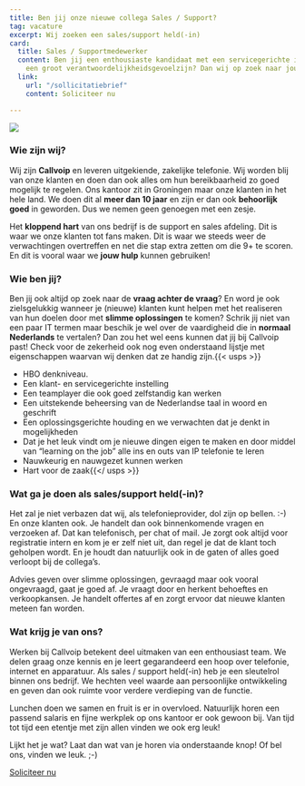 ```yaml
---
title: Ben jij onze nieuwe collega Sales / Support?
tag: vacature
excerpt: Wij zoeken een sales/support held(-in)
card:
  title: Sales / Supportmedewerker
  content: Ben jij een enthousiaste kandidaat met een servicegerichte instelling en
    een groot verantwoordelijkheidsgevoelzijn? Dan wij op zoek naar jou!
  link:
    url: "/sollicitatiebrief"
    content: Soliciteer nu

---
```

![](https://res.cloudinary.com/callvoip/image/upload/v1570901743/koffie_only_vqedsv.png)

### Wie zijn wij?

Wij zijn **Callvoip** en leveren uitgekiende, zakelijke telefonie. Wij worden blij van onze klanten en doen dan ook alles om hun bereikbaarheid zo goed mogelijk te regelen. Ons kantoor zit in Groningen maar onze klanten in het hele land. We doen dit al **meer dan 10 jaar** en zijn er dan ook **behoorlijk goed** in geworden. Dus we nemen geen genoegen met een zesje.

Het **kloppend hart** van ons bedrijf is de support en sales afdeling. Dit is waar we onze klanten tot fans maken. Dit is waar we steeds weer de verwachtingen overtreffen en net die stap extra zetten om die 9+ te scoren. En dit is vooral waar we **jouw hulp** kunnen gebruiken!

### Wie ben jij?

Ben jij ook altijd op zoek naar de **vraag achter de vraag**? En word je ook zielsgelukkig wanneer je (nieuwe) klanten kunt helpen met het realiseren van hun doelen door met **slimme oplossingen** te komen? Schrik jij niet van een paar IT termen maar beschik je wel over de vaardigheid die in **normaal Nederlands** te vertalen? Dan zou het wel eens kunnen dat jij bij Callvoip past! Check voor de zekerheid ook nog even onderstaand lijstje met eigenschappen waarvan wij denken dat ze handig zijn.{{< usps >}}

* HBO denkniveau.
* Een klant- en servicegerichte instelling
* Een teamplayer die ook goed zelfstandig kan werken
* Een uitstekende beheersing van de Nederlandse taal in woord en geschrift
* Een oplossingsgerichte houding en we verwachten dat je denkt in mogelijkheden
* Dat je het leuk vindt om je nieuwe dingen eigen te maken en door middel van “learning on the job” alle ins en outs van IP telefonie te leren
* Nauwkeurig en nauwgezet kunnen werken
* Hart voor de zaak{{</ usps >}}

### Wat ga je doen als sales/support held(-in)?

Het zal je niet verbazen dat wij, als telefonieprovider, dol zijn op bellen. :-) En onze klanten ook. Je handelt dan ook binnenkomende vragen en verzoeken af. Dat kan telefonisch, per chat of mail. Je zorgt ook altijd voor registratie intern en kom je er zelf niet uit, dan regel je dat de klant toch geholpen wordt. En je houdt dan natuurlijk ook in de gaten of alles goed verloopt bij de collega’s.

Advies geven over slimme oplossingen, gevraagd maar ook vooral ongevraagd, gaat je goed af. Je vraagt door en herkent behoeftes en verkoopkansen. Je handelt offertes af en zorgt ervoor dat nieuwe klanten meteen fan worden.

### Wat krijg je van ons?

Werken bij Callvoip betekent deel uitmaken van een enthousiast team. We delen graag onze kennis en je leert gegarandeerd een hoop over telefonie, internet en apparatuur. Als sales / support held(-in) heb je een sleutelrol binnen ons bedrijf. We hechten veel waarde aan persoonlijke ontwikkeling en geven dan ook ruimte voor verdere verdieping van de functie.

Lunchen doen we samen en fruit is er in overvloed. Natuurlijk horen een passend salaris en fijne werkplek op ons kantoor er ook gewoon bij. Van tijd tot tijd een etentje met zijn allen vinden we ook erg leuk!

Lijkt het je wat? Laat dan wat van je horen via onderstaande knop! Of bel ons, vinden we leuk. ;-)

<a href="/sollicitatiebrief" class="button">Soliciteer nu</a>